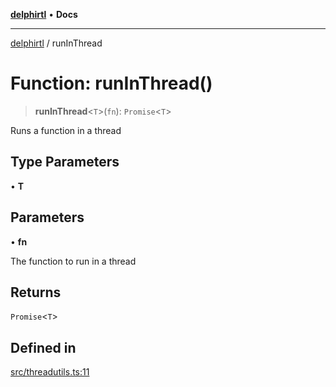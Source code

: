 [**delphirtl**](../README.md) • **Docs**

***

[delphirtl](../globals.md) / runInThread

# Function: runInThread()

> **runInThread**\<`T`\>(`fn`): `Promise`\<`T`\>

Runs a function in a thread

## Type Parameters

• **T**

## Parameters

• **fn**

The function to run in a thread

## Returns

`Promise`\<`T`\>

## Defined in

[src/threadutils.ts:11](https://github.com/chuacw/delphirtl/blob/df8a1102afe240ac0634e8cf60783cbd5a5ad06f/src/threadutils.ts#L11)
